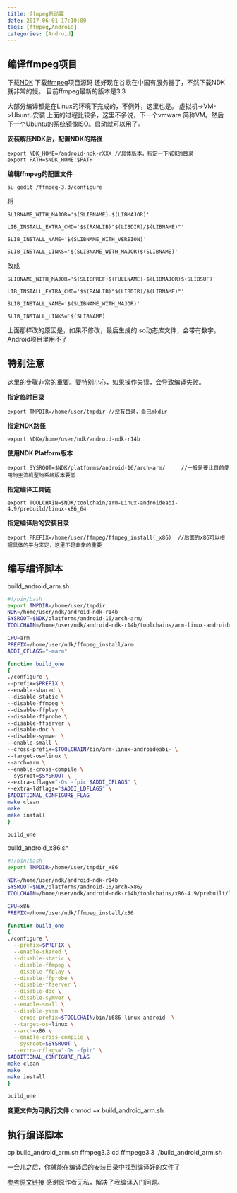 ```yaml
---
title: ffmpeg启动篇
date: 2017-06-01 17:10:00
tags: [ffmpeg,Android]
categories: [Android]
---
```


## 编译ffmpeg项目
下载[NDK](https://developer.android.google.cn/ndk/downloads/index.html)
下载[ffmpeg](http://ffmpeg.org/)项目源码
还好现在谷歌在中国有服务器了，不然下载NDK就非常的慢。
目前ffmpeg最新的版本是3.3

大部分编译都是在Linux的环境下完成的，不例外，这里也是。
虚拟机->VM->Ubuntu安装
上面的过程比较多，这里不多说，下一个vmware 简称VM。然后下一个Ubuntu的系统镜像ISO。启动就可以用了。

<!-- more -->

**安装解压NDK后，配置NDK的路径**
```
export NDK_HOME=/android-ndk-rXXX //具体版本，指定一下NDK的目录
export PATH=$NDK_HOME:$PATH
```

**编辑ffmpeg的配置文件**
```
su gedit /ffmpeg-3.3/configure
```

将
```
SLIBNAME_WITH_MAJOR='$(SLIBNAME).$(LIBMAJOR)'

LIB_INSTALL_EXTRA_CMD='$$(RANLIB)"$(LIBDIR)/$(LIBNAME)"'

SLIB_INSTALL_NAME='$(SLIBNAME_WITH_VERSION)'

SLIB_INSTALL_LINKS='$(SLIBNAME_WITH_MAJOR)$(SLIBNAME)'
```

改成
```
SLIBNAME_WITH_MAJOR='$(SLIBPREF)$(FULLNAME)-$(LIBMAJOR)$(SLIBSUF)'

LIB_INSTALL_EXTRA_CMD='$$(RANLIB)"$(LIBDIR)/$(LIBNAME)"'

SLIB_INSTALL_NAME='$(SLIBNAME_WITH_MAJOR)'

SLIB_INSTALL_LINKS='$(SLIBNAME)'
```

上面那样改的原因是，如果不修改，最后生成的.so动态库文件，会带有数字。Android项目里用不了

## 特别注意
这里的步骤非常的重要。要特别小心，如果操作失误，会导致编译失败。

**指定临时目录**
```
export TMPDIR=/home/user/tmpdir //没有目录，自己mkdir
```

**指定NDK路径**
```
export NDK=/home/user/ndk/android-ndk-r14b
```

**使用NDK Platform版本**
```
export SYSROOT=$NDK/platforms/android-16/arch-arm/     //一般是要比目前使用的主流机型的系统版本要低
```

**指定编译工具链**
```
export TOOLCHAIN=$NDK/toolchain/arm-Linux-androideabi-4.9/prebuild/linux-x86_64
```

**指定编译后的安装目录**
```
export PREFIX=/home/user/ffmpeg/ffmpeg_install(_x86)  //后面的x86可以根据具体的平台来定，这里不是非常的重要
```

## 编写编译脚本
build_android_arm.sh
```bash
#!/bin/bash
export TMPDIR=/home/user/tmpdir
NDK=/home/user/ndk/android-ndk-r14b
SYSROOT=$NDK/platforms/android-16/arch-arm/
TOOLCHAIN=/home/user/ndk/android-ndk-r14b/toolchains/arm-linux-androideabi-4.9/prebuilt/linux-x86_64

CPU=arm
PREFIX=/home/user/ndk/ffmpeg_install/arm
ADDI_CFLAGS="-marm"

function build_one
{
./configure \
--prefix=$PREFIX \
--enable-shared \
--disable-static \
--disable-ffmpeg \
--disable-ffplay \
--disable-ffprobe \
--disable-ffserver \
--disable-doc \
--disable-symver \
--enable-small \
--cross-prefix=$TOOLCHAIN/bin/arm-linux-androideabi- \
--target-os=linux \
--arch=arm \
--enable-cross-compile \
--sysroot=$SYSROOT \
--extra-cflags="-Os -fpic $ADDI_CFLAGS" \
--extra-ldflags="$ADDI_LDFLAGS" \
$ADDITIONAL_CONFIGURE_FLAG
make clean
make
make install
}

build_one
```

build_android_x86.sh
```bash
#!/bin/bash
export TMPDIR=/home/user/tmpdir_x86

NDK=/home/user/ndk/android-ndk-r14b
SYSROOT=$NDK/platforms/android-16/arch-x86/
TOOLCHAIN=/home/user/ndk/android-ndk-r14b/toolchains/x86-4.9/prebuilt/linux-x86_64

CPU=x86
PREFIX=/home/user/ndk/ffmpeg_install/x86

function build_one
{
./configure \
  --prefix=$PREFIX \
  --enable-shared \
  --disable-static \
  --disable-ffmpeg \
  --disable-ffplay \
  --disable-ffprobe \
  --disable-ffserver \
  --disable-doc \
  --disable-symver \
  --enable-small \
  --disable-yasm \
  --cross-prefix=$TOOLCHAIN/bin/i686-linux-android- \
  --target-os=linux \
  --arch=x86 \
  --enable-cross-compile \
  --sysroot=$SYSROOT \
  --extra-cflags="-Os -fpic" \
$ADDITIONAL_CONFIGURE_FLAG
make clean
make
make install
}

build_one
```

**变更文件为可执行文件**
chmod +x build_android_arm.sh

## 执行编译脚本
cp build_android_arm.sh ffmpeg3.3
cd ffmpege3.3
./build_android_arm.sh

一会儿之后，你就能在编译后的安装目录中找到编译好的文件了

[参考原文链接](http://blog.csdn.net/xiaoru5127/article/details/51524795)
感谢原作者无私，解决了我编译入门问题。


